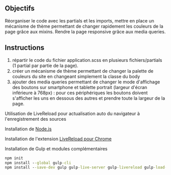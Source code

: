 ## Objectifs
Réorganiser le code avec les partials et les imports, mettre en place un mécanisme de thème permettant de changer rapidement les couleurs de la page grâce aux mixins. Rendre la page responsive grâce aux media queries.

## Instructions
1. répartir le code du fichier application.scss en plusieurs fichiers/partials (1 partial par partie de la page). 
2. créer un mécanisme de thème permettant de changer la palette de couleurs du site en changeant simplement la classe du body
3. ajouter des media queries permettant de changer le mode d'affichage des boutons sur smartphone et tablette portrait (largeur d'écran inférieure à 768px) : pour ces périphériques les boutons doivent s'afficher les uns en dessous des autres et prendre toute la largeur de la page.






Utilisation de LiveReload pour actualisation auto du navigateur à l'enregistrement des sources

Installation de [Node.js](https://nodejs.org/en/download/)

Installation de l'extension [LiveReload pour Chrome](https://chrome.google.com/webstore/detail/livereload/jnihajbhpnppcggbcgedagnkighmdlei)

Installation de Gulp et modules complémentaires

```cmd
npm init
npm install --global gulp-cli
npm install --save-dev gulp gulp-live-server gulp-livereload gulp-load-plugins gulp-sass
```

